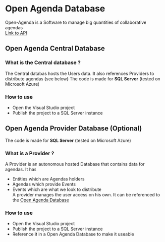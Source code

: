 # Open Agenda Database
Open-Agenda is a Software to manage big quantities of collaborative agendas  
[Link to API](https://github.com/antoinesauray/Open-Agenda-API)   
## Open Agenda Central Database  
### What is the Central database ?
The Central databas hosts the Users data. It also references Providers to distribute agendas (see below)
The code is made for **SQL Server** (tested on Microsoft Azure)  
### How to use
* Open the Visual Studio project
* Publish the project to a SQL Server instance

## Open Agenda Provider Database (Optional)
The code is made for **SQL Server** (tested on Microsoft Azure)  
### What is a Provider ?
A Provider is an autonomous hosted Database that contains data for agendas. It has  
* Entities which are Agendas holders
* Agendas which provide Events
* Events which are what we look to distribute  
A provider manages the user access on his own. It can be referenced to the [Open Agenda Database](https://github.com/antoinesauray/Open-Agenda-Database)
### How to use
* Open the Visual Studio project
* Publish the project to a SQL Server instance
* Reference it in a Open Agenda Database to make it useable